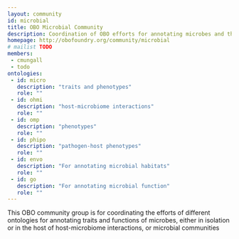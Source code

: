 ```yaml
---
layout: community
id: microbial
title: OBO Microbial Community
description: Coordination of OBO efforts for annotating microbes and the microbiome
homepage: http://obofoundry.org/community/microbial
# mailist TODO
members:
 - cmungall
 - todo
ontologies:
 - id: micro
   description: "traits and phenotypes"
   role: ""
 - id: ohmi
   description: "host-microbiome interactions"
   role: ""
 - id: omp
   description: "phenotypes"
   role: ""
 - id: phipo
   description: "pathogen-host phenotypes"
   role: ""
 - id: envo
   description: "For annotating microbial habitats"
   role: ""
 - id: go
   description: "For annotating microbial function"
   role: ""
---
```


This OBO community group is for coordinating the efforts of different ontologies for annotating traits and functions of microbes, either in isolation or in the host of host-microbiome interactions, or microbial communities
